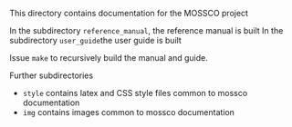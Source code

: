 This directory contains documentation for the MOSSCO project

In the subdirectory `reference_manual`, the reference manual is built
In the subdirectory `user_guide`the user guide is built

Issue `make` to recursively build the manual and guide.

Further subdirectories
- `style` contains latex and CSS style files common to mossco documentation
- `img` contains images common to mossco documentation 

